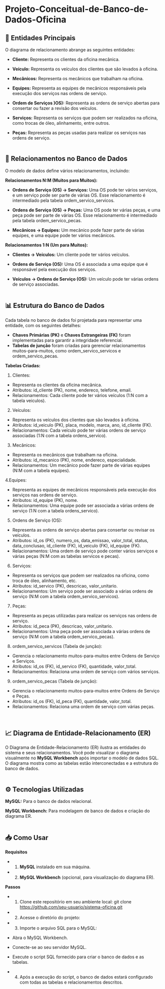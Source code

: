 # Projeto-Conceitual-de-Banco-de-Dados-Oficina

## 🔑 Entidades Principais

O diagrama de relacionamento abrange as seguintes entidades:

- **Cliente:** Representa os clientes da oficina mecânica.

- **Veículo:** Representa os veículos dos clientes que são levados à oficina.

- **Mecânicos:** Representa os mecânicos que trabalham na oficina.

- **Equipes:** Representa as equipes de mecânicos responsáveis pela execução dos serviços nas ordens de serviço.

- **Ordem de Serviços )OS):** Representa as ordens de serviço abertas para consertar ou fazer a revisão dos veículos.

- **Serviços:** Representa os serviços que podem ser realizados na oficina, como trocas de óleo, alinhamento, entre outros.

- **Peças:** Representa as peças usadas para realizar os serviços nas ordens de serviço. <br><br>

## 🔄 Relacionamentos no Banco de Dados

O modelo de dados define vários relacionamentos, incluindo: <br>

**Relacionamentos N:M (Muitos para Muitos):**

- **Ordens de Serviço (OS) → Serviços:** Uma OS pode ter vários serviços, e um serviço pode ser parte de várias OS. Esse relacionamento é intermediado pela tabela ordem_servico_servicos.

- **Ordens de Serviço (OS) → Peças:** Uma OS pode ter várias peças, e uma peça pode ser parte de várias OS. Esse relacionamento é intermediado pela tabela ordem_servico_pecas.

- **Mecânicos → Equipes:** Um mecânico pode fazer parte de várias equipes, e uma equipe pode ter vários mecânicos. <br>

**Relacionamentos 1:N (Um para Muitos):**

- **Clientes → Veículos:** Um cliente pode ter vários veículos.

- **Ordens de Serviço (OS):** Uma OS é associada a uma equipe que é responsável pela execução dos serviços.

- **Veículos → Ordens de Serviço (OS):** Um veículo pode ter várias ordens de serviço associadas.<br><br>

## 📊 Estrutura do Banco de Dados

Cada tabela no banco de dados foi projetada para representar uma entidade, com os seguintes detalhes:

- **Chaves Primárias (PK)** e **Chaves Estrangeiras (FK)** foram implementadas para garantir a integridade referencial.
- **Tabelas de junção** foram criadas para gerenciar relacionamentos muitos-para-muitos, como ordem_servico_servicos e ordem_servico_pecas.

**Tabelas Criadas:**
1. Clientes:
- Representa os clientes da oficina mecânica.
- Atributos: id_cliente (PK), nome, endereco, telefone, email.
- Relacionamentos: Cada cliente pode ter vários veículos (1:N com a tabela veiculos).

2. Veículos:
- Representa os veículos dos clientes que são levados à oficina.
- Atributos: id_veiculo (PK), placa, modelo, marca, ano, id_cliente (FK).
- Relacionamentos: Cada veículo pode ter várias ordens de serviço associadas (1:N com a tabela ordens_servico).

3. Mecânicos:
- Representa os mecânicos que trabalham na oficina.
- Atributos: id_mecanico (PK), nome, endereco, especialidade.
- Relacionamentos: Um mecânico pode fazer parte de várias equipes (N:M com a tabela equipes).

4.Equipes:
- Representa as equipes de mecânicos responsáveis pela execução dos serviços nas ordens de serviço.
- Atributos: id_equipe (PK), nome.
- Relacionamentos: Uma equipe pode ser associada a várias ordens de serviço (1:N com a tabela ordens_servico).

5. Ordens de Serviço (OS):
- Representa as ordens de serviço abertas para consertar ou revisar os veículos.
- Atributos: id_os (PK), numero_os, data_emissao, valor_total, status, data_conclusao, id_cliente (FK), id_veiculo (FK), id_equipe (FK).
- Relacionamentos: Uma ordem de serviço pode conter vários serviços e várias peças (N:M com as tabelas servicos e pecas).

6. Serviços:
- Representa os serviços que podem ser realizados na oficina, como troca de óleo, alinhamento, etc.
- Atributos: id_servico (PK), descricao, valor_unitario.
- Relacionamentos: Um serviço pode ser associado a várias ordens de serviço (N:M com a tabela ordem_servico_servicos).

7. Peças:
- Representa as peças utilizadas para realizar os serviços nas ordens de serviço.
- Atributos: id_peca (PK), descricao, valor_unitario.
- Relacionamentos: Uma peça pode ser associada a várias ordens de serviço (N:M com a tabela ordem_servico_pecas).

8. ordem_servico_servicos (Tabela de junção):
- Gerencia o relacionamento muitos-para-muitos entre Ordens de Serviço e Serviços.
- Atributos: id_os (FK), id_servico (FK), quantidade, valor_total.
- Relacionamentos: Relaciona uma ordem de serviço com vários serviços.

9. ordem_servico_pecas (Tabela de junção):
- Gerencia o relacionamento muitos-para-muitos entre Ordens de Serviço e Peças.
- Atributos: id_os (FK), id_peca (FK), quantidade, valor_total.
- Relacionamentos: Relaciona uma ordem de serviço com várias peças. <br><br><br>

## 📈 Diagrama de Entidade-Relacionamento (ER)

O Diagrama de Entidade-Relacionamento (ER) ilustra as entidades do sistema e seus relacionamentos. Você pode visualizar o diagrama visualmente no **MySQL Workbench** após importar o modelo de dados SQL. O diagrama mostra como as tabelas estão interconectadas e a estrutura do banco de dados. <br><br>

## ⚙️ Tecnologias Utilizadas

**MySQL:** Para o banco de dados relacional.

**MySQL Workbench:** Para modelagem de banco de dados e criação do diagrama ER.<br><br>

## 📥 Como Usar
**Requisitos**
- 1. **MySQL** instalado em sua máquina.
- 2. **MySQL Workbench** (opcional, para visualização do diagrama ER).

**Passos**
- 1. Clone este repositório em seu ambiente local:
git clone https://github.com/seu-usuario/sistema-oficina.git

- 2. Acesse o diretório do projeto:

- 3. Importe o arquivo SQL para o MySQL:
- Abra o MySQL Workbench.
- Conecte-se ao seu servidor MySQL.
- Execute o script SQL fornecido para criar o banco de dados e as tabelas.

- 4. Após a execução do script, o banco de dados estará configurado com todas as tabelas e relacionamentos descritos.

